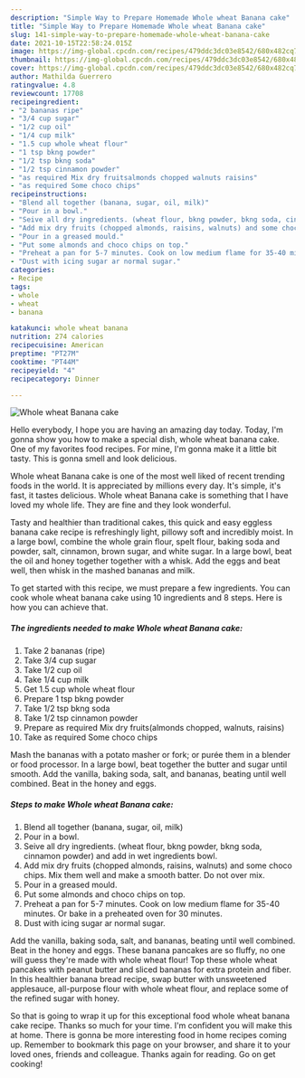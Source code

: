 ```yaml
---
description: "Simple Way to Prepare Homemade Whole wheat Banana cake"
title: "Simple Way to Prepare Homemade Whole wheat Banana cake"
slug: 141-simple-way-to-prepare-homemade-whole-wheat-banana-cake
date: 2021-10-15T22:58:24.015Z
image: https://img-global.cpcdn.com/recipes/479ddc3dc03e8542/680x482cq70/whole-wheat-banana-cake-recipe-main-photo.jpg
thumbnail: https://img-global.cpcdn.com/recipes/479ddc3dc03e8542/680x482cq70/whole-wheat-banana-cake-recipe-main-photo.jpg
cover: https://img-global.cpcdn.com/recipes/479ddc3dc03e8542/680x482cq70/whole-wheat-banana-cake-recipe-main-photo.jpg
author: Mathilda Guerrero
ratingvalue: 4.8
reviewcount: 17708
recipeingredient:
- "2 bananas ripe"
- "3/4 cup sugar"
- "1/2 cup oil"
- "1/4 cup milk"
- "1.5 cup whole wheat flour"
- "1 tsp bkng powder"
- "1/2 tsp bkng soda"
- "1/2 tsp cinnamon powder"
- "as required Mix dry fruitsalmonds chopped walnuts raisins"
- "as required Some choco chips"
recipeinstructions:
- "Blend all together (banana, sugar, oil, milk)"
- "Pour in a bowl."
- "Seive all dry ingredients. (wheat flour, bkng powder, bkng soda, cinnamon powder) and add in wet ingredients bowl."
- "Add mix dry fruits (chopped almonds, raisins, walnuts) and some choco chips. Mix them well and make a smooth batter. Do not over mix."
- "Pour in a greased mould."
- "Put some almonds and choco chips on top."
- "Preheat a pan for 5-7 minutes. Cook on low medium flame for 35-40 minutes. Or bake in a preheated oven for 30 minutes."
- "Dust with icing sugar ar normal sugar."
categories:
- Recipe
tags:
- whole
- wheat
- banana

katakunci: whole wheat banana 
nutrition: 274 calories
recipecuisine: American
preptime: "PT27M"
cooktime: "PT44M"
recipeyield: "4"
recipecategory: Dinner

---
```



![Whole wheat Banana cake](https://img-global.cpcdn.com/recipes/479ddc3dc03e8542/680x482cq70/whole-wheat-banana-cake-recipe-main-photo.jpg)

Hello everybody, I hope you are having an amazing day today. Today, I'm gonna show you how to make a special dish, whole wheat banana cake. One of my favorites food recipes. For mine, I'm gonna make it a little bit tasty. This is gonna smell and look delicious.

Whole wheat Banana cake is one of the most well liked of recent trending foods in the world. It is appreciated by millions every day. It's simple, it's fast, it tastes delicious. Whole wheat Banana cake is something that I have loved my whole life. They are fine and they look wonderful.

Tasty and healthier than traditional cakes, this quick and easy eggless banana cake recipe is refreshingly light, pillowy soft and incredibly moist. In a large bowl, combine the whole grain flour, spelt flour, baking soda and powder, salt, cinnamon, brown sugar, and white sugar. In a large bowl, beat the oil and honey together together with a whisk. Add the eggs and beat well, then whisk in the mashed bananas and milk.


To get started with this recipe, we must prepare a few ingredients. You can cook whole wheat banana cake using 10 ingredients and 8 steps. Here is how you can achieve that.

<!--inarticleads1-->

##### The ingredients needed to make Whole wheat Banana cake:

1. Take 2 bananas (ripe)
1. Take 3/4 cup sugar
1. Take 1/2 cup oil
1. Take 1/4 cup milk
1. Get 1.5 cup whole wheat flour
1. Prepare 1 tsp bkng powder
1. Take 1/2 tsp bkng soda
1. Take 1/2 tsp cinnamon powder
1. Prepare as required Mix dry fruits(almonds chopped, walnuts, raisins)
1. Take as required Some choco chips


Mash the bananas with a potato masher or fork; or purée them in a blender or food processor. In a large bowl, beat together the butter and sugar until smooth. Add the vanilla, baking soda, salt, and bananas, beating until well combined. Beat in the honey and eggs. 

<!--inarticleads2-->

##### Steps to make Whole wheat Banana cake:

1. Blend all together (banana, sugar, oil, milk)
1. Pour in a bowl.
1. Seive all dry ingredients. (wheat flour, bkng powder, bkng soda, cinnamon powder) and add in wet ingredients bowl.
1. Add mix dry fruits (chopped almonds, raisins, walnuts) and some choco chips. Mix them well and make a smooth batter. Do not over mix.
1. Pour in a greased mould.
1. Put some almonds and choco chips on top.
1. Preheat a pan for 5-7 minutes. Cook on low medium flame for 35-40 minutes. Or bake in a preheated oven for 30 minutes.
1. Dust with icing sugar ar normal sugar.


Add the vanilla, baking soda, salt, and bananas, beating until well combined. Beat in the honey and eggs. These banana pancakes are so fluffy, no one will guess they&#39;re made with whole wheat flour! Top these whole wheat pancakes with peanut butter and sliced bananas for extra protein and fiber. In this healthier banana bread recipe, swap butter with unsweetened applesauce, all-purpose flour with whole wheat flour, and replace some of the refined sugar with honey. 

So that is going to wrap it up for this exceptional food whole wheat banana cake recipe. Thanks so much for your time. I'm confident you will make this at home. There is gonna be more interesting food in home recipes coming up. Remember to bookmark this page on your browser, and share it to your loved ones, friends and colleague. Thanks again for reading. Go on get cooking!
